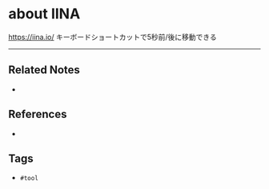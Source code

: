 # about IINA
https://iina.io/
キーボードショートカットで5秒前/後に移動できる

---
## Related Notes
- 

## References
- 

## Tags
- `#tool` 